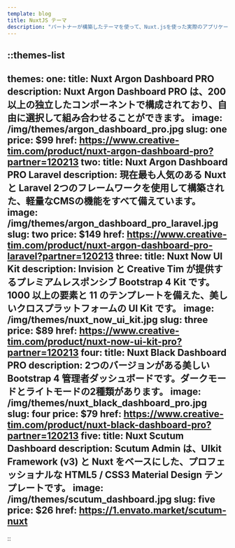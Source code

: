 ```yaml
---
template: blog
title: NuxtJS テーマ
description: "パートナーが構築したテーマを使って、Nuxt.jsを使った実際のアプリケーションがどのように構築されているかをご覧ください。"
---
```


::themes-list
---
themes:
  one:
    title: Nuxt Argon Dashboard PRO
    description: Nuxt Argon Dashboard PRO は、200 以上の独立したコンポーネントで構成されており、自由に選択して組み合わせることができます。
    image: /img/themes/argon_dashboard_pro.jpg
    slug: one
    price: $99
    href: https://www.creative-tim.com/product/nuxt-argon-dashboard-pro?partner=120213
  two:
    title: Nuxt Argon Dashboard PRO Laravel
    description: 現在最も人気のある Nuxt と Laravel 2つのフレームワークを使用して構築された、軽量なCMSの機能をすべて備えています。
    image: /img/themes/argon_dashboard_pro_laravel.jpg
    slug: two
    price: $149
    href: https://www.creative-tim.com/product/nuxt-argon-dashboard-pro-laravel?partner=120213
  three:
    title: Nuxt Now UI Kit
    description: Invision と Creative Tim が提供するプレミアムレスポンシブ Bootstrap 4 Kit です。1000 以上の要素と 11 のテンプレートを備えた、美しいクロスプラットフォームの UI Kit です。
    image: /img/themes/nuxt_now_ui_kit.jpg
    slug: three
    price: $89
    href: https://www.creative-tim.com/product/nuxt-now-ui-kit-pro?partner=120213
  four:
    title: Nuxt Black Dashboard PRO
    description: 2つのバージョンがある美しい Bootstrap 4 管理者ダッシュボードです。ダークモードとライトモードの2種類があります。
    image: /img/themes/nuxt_black_dashboard_pro.jpg
    slug: four
    price: $79
    href: https://www.creative-tim.com/product/nuxt-black-dashboard-pro?partner=120213
  five:
    title: Nuxt Scutum Dashboard
    description: Scutum Admin は、UIkit Framework (v3) と Nuxt をベースにした、プロフェッショナルな HTML5 / CSS3 Material Design テンプレートです。
    image: /img/themes/scutum_dashboard.jpg
    slug: five
    price: $26
    href: https://1.envato.market/scutum-nuxt
---
::
